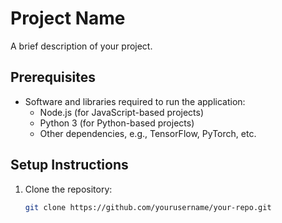 # Project Name

A brief description of your project.

## Prerequisites

- Software and libraries required to run the application:
  - Node.js (for JavaScript-based projects)
  - Python 3 (for Python-based projects)
  - Other dependencies, e.g., TensorFlow, PyTorch, etc.

## Setup Instructions

1. Clone the repository:
   ```bash
   git clone https://github.com/yourusername/your-repo.git
